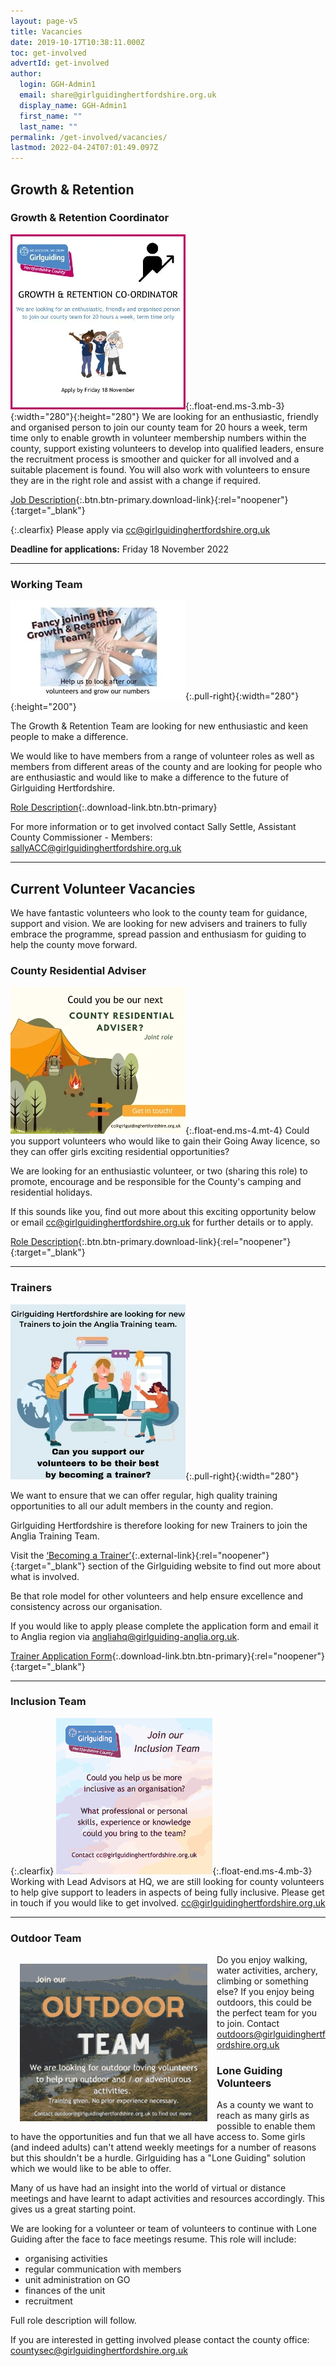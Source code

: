 ```yaml
---
layout: page-v5
title: Vacancies
date: 2019-10-17T10:38:11.000Z
toc: get-involved
advertId: get-involved
author:
  login: GGH-Admin1
  email: share@girlguidinghertfordshire.org.uk
  display_name: GGH-Admin1
  first_name: ""
  last_name: ""
permalink: /get-involved/vacancies/
lastmod: 2022-04-24T07:01:49.097Z
---
```

## Growth & Retention

### Growth & Retention Coordinator

![](/assets/images/2022/11/g-r-coordinator.webp){:.float-end.ms-3.mb-3}{:width="280"}{:height="280"}
We are looking for an enthusiastic, friendly and organised person to join our county team for 20 hours a week, term time only to enable growth in volunteer membership numbers within the county, support existing volunteers to develop into qualified leaders, ensure the recruitment process is smoother and quicker for all involved and a suitable placement is found.  You will also work with volunteers to ensure they are in the right role and assist with a change if required.

[Job Description](/assets/docs/2022/growth-and-retention-co-ordinator-job-description.pdf){:.btn.btn-primary.download-link}{:rel="noopener"}{:target="_blank"}

{:.clearfix}
Please apply via <cc@girlguidinghertfordshire.org.uk>

**Deadline for applications:** Friday 18 November 2022

___

### Working Team

![](/assets/images/2022/01/growth-retention-vacancy_sm.jpg){:.pull-right}{:width="280"}{:height="200"}

<div class="clearfix d-sm-none"></div>

The Growth & Retention Team are looking for new enthusiastic and keen people to make a difference.

We would like to have members from a range of volunteer roles as well as members from different areas of the county and are looking for people who are enthusiastic and would like to make a difference to the future of Girlguiding Hertfordshire.

[Role Description](/wp-content/uploads/2021/05/Growth-and-Retention-Team-Role-Desc.pdf){:.download-link.btn.btn-primary}

For more information or to get involved contact Sally Settle, Assistant County Commissioner - Members: <sallyACC@girlguidinghertfordshire.org.uk>

___

## Current Volunteer Vacancies

We have fantastic volunteers who look to the county team for guidance, support and vision. We are looking for new advisers and trainers to fully embrace the programme, spread passion and enthusiasm for guiding to help the county move forward.

### County Residential Adviser

![](/assets/images/2022/11/county-residential-adviser.webp){:.float-end.ms-4.mt-4}
Could you support volunteers who would like to gain their Going Away licence, so they can offer girls exciting residential opportunities?

We are looking for an enthusiastic volunteer, or two (sharing this role) to promote, encourage and be responsible for the County's camping and residential holidays.

If this sounds like you, find out more about this exciting opportunity below or email <cc@girlguidinghertfordshire.org.uk> for further details or to apply.

[Role Description](/assets/docs/2022/county-residential-adviser-role-description.pdf){:.btn.btn-primary.download-link}{:rel="noopener"}{:target="_blank"}

___

### Trainers

![](/assets/images/2022/10/bat-vacancies.webp){:.pull-right}{:width="280"}

<div class="clearfix d-sm-none"></div>

We want to ensure that we can offer regular, high quality training opportunities to all our adult members in the county and region.

Girlguiding Hertfordshire is therefore looking for new Trainers to join the Anglia Training Team.

Visit the [‘Becoming a Trainer’](https://www.girlguiding.org.uk/making-guiding-happen/learning-and-development/helping-others-to-learn/becoming-a-trainer/){:.external-link}{:rel="noopener"}{:target="_blank"} section of the Girlguiding website to find out more about what is involved.

Be that role model for other volunteers and help ensure excellence and consistency across our organisation.

If you would like to apply please complete the application form and email it to Anglia region via <angliahq@girlguiding-anglia.org.uk>.

[Trainer Application Form](/assets/docs/2022/becoming-a-trainer-application-form.docx){:.download-link.btn.btn-primary}{:rel="noopener"}{:target="_blank"}

___

### Inclusion Team

{:.clearfix}
![](/assets/images/2021/09/inclusionteam.png){:.float-end.ms-4.mb-3}
Working with Lead Advisors at HQ, we are still looking for county volunteers to help give support to leaders in aspects of being fully inclusive.  Please get in touch if you would like to get involved. <cc@girlguidinghertfordshire.org.uk>

___ 

### Outdoor Team

<p class="clearfix"><img src="/assets/images/2021/09/outdoor.png" alt="" style="float:left;padding:15px"/>
Do you enjoy walking, water activities, archery, climbing or something else?  If you enjoy being outdoors, this could be the perfect team for you to join. Contact <a href="mailto:outdoors@girlguidinghertfordshire.org.uk">outdoors@girlguidinghertfordshire.org.uk</a></p>


<h3>Lone Guiding Volunteers</h3>
As a county we want to reach as many girls as possible to enable them to have the opportunities and fun that we all have access to. Some girls (and indeed adults) can't attend weekly meetings for a number of reasons but this shouldn't be a hurdle. Girlguiding has a "Lone Guiding" solution which we would like to be able to offer.

Many of us have had an insight into the world of virtual or distance meetings and have learnt to adapt activities and resources accordingly. This gives us a great starting point.

We are looking for a volunteer or team of volunteers to continue with Lone Guiding after the face to face meetings resume. This role will include:
<ul>
 	<li>organising activities</li>
 	<li>regular communication with members</li>
 	<li>unit administration on GO</li>
 	<li>finances of the unit</li>
 	<li>recruitment</li>
</ul>
Full role description will follow.

If you are interested in getting involved please contact the county office: <a href="mailto:countysec@girlguidinghertfordshire.org.uk" target="_blank" rel="noopener">countysec@girlguidinghertfordshire.org.uk</a>
